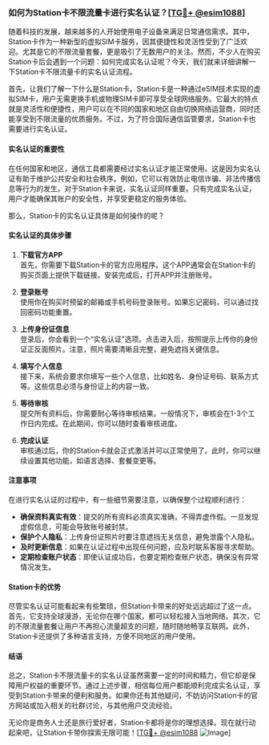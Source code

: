 ### 如何为Station卡不限流量卡进行实名认证？[[TG💪+ @esim1088](https://t.me/s/esim1088)]

随着科技的发展，越来越多的人开始使用电子设备来满足日常通信需求。其中，Station卡作为一种新型的虚拟SIM卡服务，因其便捷性和灵活性受到了广泛欢迎。尤其是它的不限流量套餐，更是吸引了无数用户的关注。然而，不少人在购买Station卡后会遇到一个问题：如何完成实名认证呢？今天，我们就来详细讲解一下Station卡不限流量卡的实名认证流程。

首先，让我们了解一下什么是Station卡。Station卡是一种通过eSIM技术实现的虚拟SIM卡，用户无需更换手机或物理SIM卡即可享受全球网络服务。它最大的特点就是灵活性和便捷性，用户可以在不同的国家和地区自由切换网络运营商，同时还能享受到不限流量的优质服务。不过，为了符合国际通信监管要求，Station卡也需要进行实名认证。

#### 实名认证的重要性

在任何国家和地区，通信工具都需要经过实名认证才能正常使用。这是因为实名认证有助于维护公共安全和社会秩序。例如，它可以有效防止电信诈骗、非法传播信息等行为的发生。对于Station卡来说，实名认证同样重要。只有完成实名认证，用户才能确保其账户的安全性，并享受更稳定的服务体验。

那么，Station卡的实名认证具体是如何操作的呢？

#### 实名认证的具体步骤

1. **下载官方APP**  
   首先，你需要下载Station卡的官方应用程序。这个APP通常会在Station卡的购买页面上提供下载链接。安装完成后，打开APP并注册账号。

2. **登录账号**  
   使用你在购买时预留的邮箱或手机号码登录账号。如果忘记密码，可以通过找回密码功能重置。

3. **上传身份证信息**  
   登录后，你会看到一个“实名认证”选项。点击进入后，按照提示上传你的身份证正反面照片。注意，照片需要清晰且完整，避免遮挡关键信息。

4. **填写个人信息**  
   接下来，系统会要求你填写一些个人信息，比如姓名、身份证号码、联系方式等。这些信息必须与身份证上的内容一致。

5. **等待审核**  
   提交所有资料后，你需要耐心等待审核结果。一般情况下，审核会在1-3个工作日内完成。在此期间，你可以随时查看审核进度。

6. **完成认证**  
   审核通过后，你的Station卡就会正式激活并可以正常使用了。此时，你可以继续设置其他功能，如语言选择、套餐变更等。

#### 注意事项

在进行实名认证的过程中，有一些细节需要注意，以确保整个过程顺利进行：

- **确保资料真实有效**：提交的所有资料必须真实准确，不得弄虚作假。一旦发现虚假信息，可能会导致账号被封禁。
- **保护个人隐私**：上传身份证照片时要注意遮挡无关信息，避免泄露个人隐私。
- **及时更新信息**：如果在认证过程中出现任何问题，应及时联系客服寻求帮助。
- **定期检查账户状态**：即使认证成功后，也要定期检查账户状态，确保没有异常情况发生。

#### Station卡的优势

尽管实名认证可能看起来有些繁琐，但Station卡带来的好处远远超过了这一点。首先，它支持全球漫游，无论你在哪个国家，都可以轻松接入当地网络。其次，它的不限流量套餐让用户不再担心流量超支的问题，随时随地畅享互联网。此外，Station卡还提供了多种语言支持，方便不同地区的用户使用。

#### 结语

总之，Station卡不限流量卡的实名认证虽然需要一定的时间和精力，但它却是保障用户权益的重要环节。通过上述步骤，相信每位用户都能顺利完成实名认证，享受到Station卡带来的便利和服务。如果你还有其他疑问，不妨访问Station卡的官方网站或加入相关的社群讨论，与其他用户交流经验。

无论你是商务人士还是旅行爱好者，Station卡都将是你的理想选择。现在就行动起来吧，让Station卡带你探索无限可能！[[TG💪+ @esim1088](https://t.me/s/esim1088) ![Image](https://i.postimg.cc/4NQfJmqS/Snipaste-2025-05-13-00-14-12.png)]